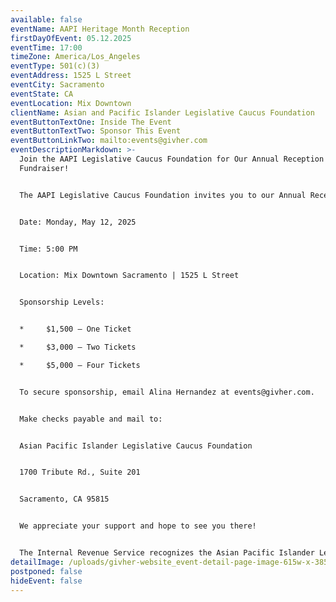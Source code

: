 ```yaml
---
available: false
eventName: AAPI Heritage Month Reception
firstDayOfEvent: 05.12.2025
eventTime: 17:00
timeZone: America/Los_Angeles
eventType: 501(c)(3)
eventAddress: 1525 L Street
eventCity: Sacramento
eventState: CA
eventLocation: Mix Downtown
clientName: Asian and Pacific Islander Legislative Caucus Foundation
eventButtonTextOne: Inside The Event
eventButtonTextTwo: Sponsor This Event
eventButtonLinkTwo: mailto:events@givher.com
eventDescriptionMarkdown: >-
  Join the AAPI Legislative Caucus Foundation for Our Annual Reception
  Fundraiser!


  The AAPI Legislative Caucus Foundation invites you to our Annual Reception Fundraiser—an evening dedicated to supporting programs and initiatives that benefit AAPI communities across California. This event brings together leaders, advocates, and supporters to strengthen our collective efforts.


  Date: Monday, May 12, 2025


  Time: 5:00 PM


  Location: Mix Downtown Sacramento | 1525 L Street


  Sponsorship Levels:


  * 	$1,500 – One Ticket

  * 	$3,000 – Two Tickets

  * 	$5,000 – Four Tickets


  To secure sponsorship, email Alina Hernandez at events@givher.com.


  Make checks payable and mail to:


  Asian Pacific Islander Legislative Caucus Foundation


  1700 Tribute Rd., Suite 201


  Sacramento, CA 95815


  We appreciate your support and hope to see you there!


  The Internal Revenue Service recognizes the Asian Pacific Islander Legislative Caucus Foundation as a Section 501(c)3 public charity. Gifts to the foundation are tax-deductible in the U.S. The federal tax ID# is 46-1937273.
detailImage: /uploads/givher-website_event-detail-page-image-615w-x-385h-.png
postponed: false
hideEvent: false
---
```

